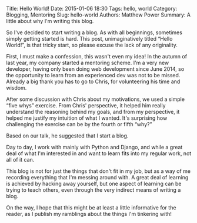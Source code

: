 Title: Hello World!
Date: 2015-01-06 18:30
Tags: hello, world
Category: Blogging, Mentoring
Slug: hello-world
Authors: Matthew Power
Summary: A little about why I'm writing this blog.

So I've decided to start writing a blog. As with all beginnings, sometimes simply getting started is hard. This post, unimaginatively titled “Hello World!”, is that tricky start, so please excuse the lack of any originality.

First, I must make a confession, this wasn't even my idea! In the autumn of last year, my company started a mentoring scheme. I'm a very new developer, having only been doing web development since June 2014, so the opportunity to learn from an experienced dev was not to be missed. Already a big thank you has to go to Chris, for volunteering his time and wisdom.

After some discussion with Chris about my motivations, we used a simple “five whys” exercise. From Chris' perspective, it helped him really understand the reasoning behind my goals, and from my perspective, it helped me justify my intuition of what I wanted. It's surprising how challenging the exercise can be by the fourth or fifth “why?”

Based on our talk, he suggested that I start a blog.

Day to day, I work with mainly with Python and Django, and while a great deal of what I'm interested in and want to learn fits into my regular work, not all of it can.

This blog is not for just the things that don't fit in my job, but as a way of me recording everything that I'm messing around with. A great deal of learning is achieved by hacking away yourself, but one aspect of learning can be trying to teach others, even through the very indirect means of writing a blog.

On the way, I hope that this might be at least a little informative for the reader, as I publish my ramblings about the things I'm tinkering with!
